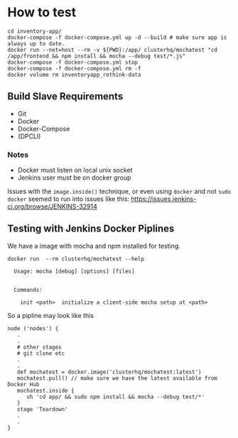 # How to test

```
cd inventory-app/
docker-compose -f docker-compose.yml up -d --build # make sure app is always up to date.
docker run --net=host --rm -v ${PWD}:/app/ clusterhq/mochatest "cd /app/frontend && npm install && mocha --debug test/*.js"
docker-compose -f docker-compose.yml stop
docker-compose -f docker-compose.yml rm -f
docker volume rm inventoryapp_rethink-data
```

## Build Slave Requirements 

- Git
- Docker 
- Docker-Compose
- (DPCLI)

### Notes

- Docker must listen on local unix socket
- Jenkins user must be on docker group

Issues with the `image.inside()` technique, 
or even using `docker` and not `sudo docker`
seemed to run into issues like this: 
https://issues.jenkins-ci.org/browse/JENKINS-32914


## Testing with Jenkins Docker Piplines

We have a image with mocha and npm installed for testing.

```
docker run  --rm clusterhq/mochatest --help

  Usage: mocha [debug] [options] [files]


  Commands:

    init <path>  initialize a client-side mocha setup at <path>
```

So a pipline may look like this

```
node ('nodes') {
   .
   .
   # other stages
   # git clone etc
   .
   .
   def mochatest = docker.image('clusterhq/mochatest:latest')
   mochatest.pull() // make sure we have the latest available from Docker Hub
   mochatest.inside {
      sh 'cd app/ && sudo npm install && mocha --debug test/*'
   }
   stage 'Teardown'
   .
   .
}
```
